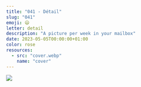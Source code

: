 ```yaml
---
title: "041 - Détail"
slug: "041"
emoji: 😃
letter: detail
description: "A picture per week in your mailbox"
date: 2023-05-05T00:00:00+01:00
color: rose
resources:
  - src: "cover.webp"
    name: "cover"
---
```

![](cover)
